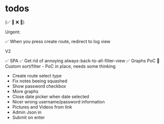
# todos
(✅ 🚧 ❌ 🧱)

Urgent:

✅  When you press create route, redirect to log view

V2

✅ SPA
✅ Get rid of annoying always-back-to-all-filter-view
✅ Graphs PoC
🚧 Custom sort/filter
    - PoC in place, needs some thinking
* Create route select type
* Fix notes beeing squashed
* Show password checkbox
* More graphs
* Close date picker when date selected
* Nicer wrong username/password information
* Pictures and Videos from link
* Admin Json in
* Submit on enter